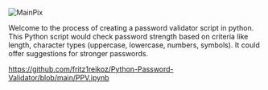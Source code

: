 ![MainPix](https://github.com/fritz1reikoz/Python-Password-Validator/assets/55414490/9ceaff8f-cf39-4ccf-abc7-c2b5a4e90a43)

Welcome to the process of creating a password validator script in python. 
This Python script would check password strength based on criteria like length, character types (uppercase, lowercase, numbers, symbols).
It could offer suggestions for stronger passwords.


https://github.com/fritz1reikoz/Python-Password-Validator/blob/main/PPV.ipynb
